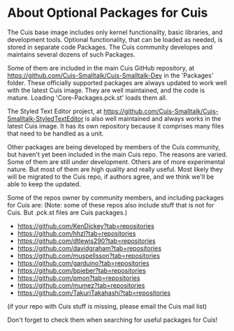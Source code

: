 About Optional Packages for Cuis
================================

The Cuis base image includes only kernel functionailty, basic libraries, and development tools. Optional functionality, that can be loaded as needed, is stored in separate code Packages. The Cuis community developes and maintains several dozens of such Packages.

Some of them are included in the main Cuis GitHub repository, at https://github.com/Cuis-Smalltalk/Cuis-Smalltalk-Dev in the 'Packages' folder. These officially supported packages are always updated to work well with the latest Cuis image. They are well maintained, and the code is mature. Loading 'Core-Packages.pck.st' loads them all.

The Styled Text Editor project, at https://github.com/Cuis-Smalltalk/Cuis-Smalltalk-StyledTextEditor is also well maintained and always works in the latest Cuis image. It has its own repository because it comprises many files that need to be handled as a unit.

Other packages are being developed by members of the Cuis community, but haven't yet been included in the main Cuis repo. The reasons are varied. Some of them are still under development. Others are of more experimental nature. But most of them are high quality and really useful. Most likely they will be migrated to the Cuis repo, if authors agree, and we think we'll be able to keep the updated.

Some of the repos owner by community members, and including packages for Cuis are:
(Note: some of these repos also include stuff that is not for Cuis. But .pck.st files are Cuis packages.)

- https://github.com/KenDickey?tab=repositories
- https://github.com/hhzl?tab=repositories
- https://github.com/dtlewis290?tab=repositories
- https://github.com/davidgraham?tab=repositories
- https://github.com/muspellsson?tab=repositories
- https://github.com/garduino?tab=repositories
- https://github.com/bpieber?tab=repositories
- https://github.com/pmon?tab=repositories
- https://github.com/mumez?tab=repositories
- https://github.com/TakuriTakahashi?tab=repositories

(if your repo with Cuis stuff is missing, please email the Cuis mail list)

Don't forget to check them when searching for useful packages for Cuis!